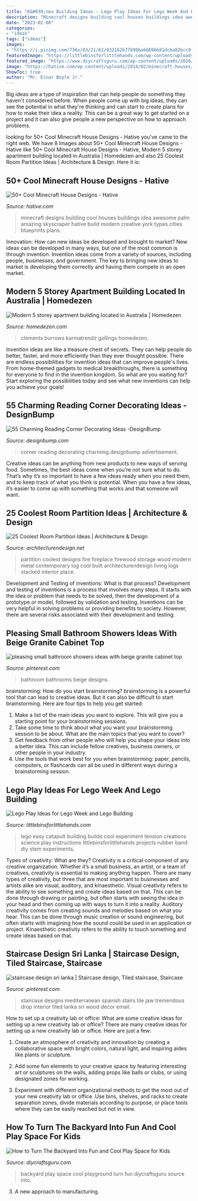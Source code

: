 ```yaml
---
title: "K&#039;nex Building Ideas - Lego Play Ideas For Lego Week And Lego Building"
description: "Minecraft designs building cool houses buildings idea awesome palm amazing skyscraper hative build modern creative york types cities blueprints plans"
date: "2023-02-08"
categories:
- "ideas"
tags: ["ideas"]
images:
- "https://i.pinimg.com/736x/03/21/62/032162b77899ba68896b81dcba82bcc9--small-bathroom-showers-modern-small-bathrooms.jpg"
featuredImage: "https://littlebinsforlittlehands.com/wp-content/uploads/2016/01/Easy-LEGO-Catapult-and-Tension-Science-Experiment-for-Kids.jpg"
featured_image: "https://www.diycraftsguru.com/wp-content/uploads/2016/04/05-kids-backyard-playground.jpg"
image: "https://hative.com/wp-content/uploads/2014/02/minecraft-houses/palm-building-idea-20.jpg"
ShowToc: true
author: "Mr. Einar Boyle Jr."
---
```



Big ideas are a type of inspiration that can help people do something they haven't considered before. When people come up with big ideas, they can see the potential in what they're thinking and can start to create plans for how to make their idea a reality. This can be a great way to get started on a project and it can also give people a new perspective on how to approach problems.

	

		
looking for 50+ Cool Minecraft House Designs - Hative you've came to the right web. We have 8 Images about 50+ Cool Minecraft House Designs - Hative like 50+ Cool Minecraft House Designs - Hative, Modern 5 storey apartment building located in Australia | Homedezen and also 25 Coolest Room Partition Ideas | Architecture &amp; Design. Here it is:
		
    
## 50+ Cool Minecraft House Designs - Hative

<img loading=lazy src="https://hative.com/wp-content/uploads/2014/02/minecraft-houses/palm-building-idea-20.jpg" onerror="this.onerror=null;this.src='https://tse3.mm.bing.net/th?id=OIP.fGz7EkZUkCNCqWKfi8NMNQHaFj&amp;pid=15.1';" alt="50+ Cool Minecraft House Designs - Hative">

_Source: hative.com_

>minecraft designs building cool houses buildings idea awesome palm amazing skyscraper hative build modern creative york types cities blueprints plans. 

	

Innovation: How can new ideas be developed and brought to market?
New ideas can be developed in many ways, but one of the most common is through invention. Invention ideas come from a variety of sources, including people, businesses, and government. The key to bringing new ideas to market is developing them correctly and having them compete in an open market.

    
## Modern 5 Storey Apartment Building Located In Australia | Homedezen

<img loading=lazy src="http://www.homedezen.com/wp-content/uploads/2014/03/Modern-5-storey-apartment-building-Richmond-Victoria-Australia-05-778x1147.jpg" onerror="this.onerror=null;this.src='https://tse2.mm.bing.net/th?id=OIP.CJm6p6O-XP9qI7IiqjydHAHaK6&amp;pid=15.1';" alt="Modern 5 storey apartment building located in Australia | Homedezen">

_Source: homedezen.com_

>clements burrows karmatrendz gollings homedezen. 

	

Invention ideas are like a treasure chest of secrets. They can help people do better, faster, and more efficiently than they ever thought possible. There are endless possibilities for invention ideas that can improve people's lives. From home-themed gadgets to medical breakthroughs, there is something for everyone to find in the invention kingdom. So what are you waiting for? Start exploring the possibilities today and see what new inventions can help you achieve your goals!

    
## 55 Charming Reading Corner Decorating Ideas -DesignBump

<img loading=lazy src="https://designbump.com/wp-content/uploads/2015/11/reading-corner-nook15.jpg" onerror="this.onerror=null;this.src='https://tse1.mm.bing.net/th?id=OIP.jMiaANAbVp8b259YGktSxAHaLG&amp;pid=15.1';" alt="55 Charming Reading Corner Decorating Ideas -DesignBump">

_Source: designbump.com_

>corner reading decorating charming designbump advertisement. 

	

Creative ideas can be anything from new products to new ways of serving food. Sometimes, the best ideas come when you’re not sure what to do. That’s why it’s so important to have a few ideas ready when you need them, and to keep track of what you think is potential. When you have a few ideas, it’s easier to come up with something that works and that someone will want.

    
## 25 Coolest Room Partition Ideas | Architecture &amp; Design

<img loading=lazy src="http://cdn.architecturendesign.net/wp-content/uploads/2014/08/1742.jpg" onerror="this.onerror=null;this.src='https://tse3.mm.bing.net/th?id=OIP.ovTblCgTk6jpb7B_ULeNwAHaLI&amp;pid=15.1';" alt="25 Coolest Room Partition Ideas | Architecture &amp; Design">

_Source: architecturendesign.net_

>partition coolest designs fire fireplace firewood storage wood modern metal contemporary log cool built architecturendesign living logs stacked interior place. 

	

Development and Testing of inventions: What is that process?
Development and testing of inventions is a process that involves many steps. It starts with the idea or problem that needs to be solved, then the development of a prototype or model, followed by validation and testing. Inventions can be very helpful in solving problems or providing benefits to society. However, there are several risks associated with their development and testing.

    
## Pleasing Small Bathroom Showers Ideas With Beige Granite Cabinet Top

<img loading=lazy src="https://i.pinimg.com/736x/03/21/62/032162b77899ba68896b81dcba82bcc9--small-bathroom-showers-modern-small-bathrooms.jpg" onerror="this.onerror=null;this.src='https://tse3.mm.bing.net/th?id=OIP.JLR2U9MA2-UFh-JKrRXX6gHaKO&amp;pid=15.1';" alt="pleasing small bathroom showers ideas with beige granite cabinet top">

_Source: pinterest.com_

>bathroom bathrooms beige designs. 

	

brainstorming: How do you start brainstorming?
brainstorming is a powerful tool that can lead to creative ideas. But it can also be difficult to start brainstorming. Here are four tips to help you get started: 
1. Make a list of the main ideas you want to explore. This will give you a starting point for your brainstorming sessions.
2. Take some time to think about what you want your brainstorming session to be about. What are the main topics that you want to cover? 
3. Get feedback from other people who will help you shape your ideas into a better idea. This can include fellow creatives, business owners, or other people in your industry. 
4. Use the tools that work best for you when brainstorming: paper, pencils, computers, or flashcards can all be used in different ways during a brainstorming session.

    
## Lego Play Ideas For Lego Week And Lego Building

<img loading=lazy src="https://littlebinsforlittlehands.com/wp-content/uploads/2016/01/Easy-LEGO-Catapult-and-Tension-Science-Experiment-for-Kids.jpg" onerror="this.onerror=null;this.src='https://tse1.mm.bing.net/th?id=OIP.my5VByNahEqWDu3_dhki-gHaLH&amp;pid=15.1';" alt="Lego Play Ideas for Lego Week and Lego Building">

_Source: littlebinsforlittlehands.com_

>lego easy catapult building builds cool experiment tension creations science play instructions littlebinsforlittlehands projects rubber band diy stem experiments. 

	

Types of creativity: What are they?
Creativity is a critical component of any creative organization. Whether it’s a small business, an artist, or a team of creatives, creativity is essential to making anything happen. There are many types of creativity, but three that are most important to businesses and artists alike are visual, auditory, and kinaesthetic. 
Visual creativity refers to the ability to see something and create ideas based on that. This can be done through drawing or painting, but often starts with seeing the idea in your head and then coming up with ways to turn it into a reality. Auditory creativity comes from creating sounds and melodies based on what you hear. This can be done through music creation or sound engineering, but often starts with imagining how the sound could be used in an application or project. Kinaesthetic creativity refers to the ability to touch something and create ideas based on that.

    
## Staircase Design Sri Lanka | Staircase Design, Tiled Staircase, Staircase

<img loading=lazy src="https://i.pinimg.com/736x/b9/52/32/b95232e1071fceb0f062791d5c2ed354.jpg" onerror="this.onerror=null;this.src='https://tse1.mm.bing.net/th?id=OIP.RlhG_-9ihSdkT8G-NM1nfgHaLH&amp;pid=15.1';" alt="staircase design sri lanka | Staircase design, Tiled staircase, Staircase">

_Source: pinterest.com_

>staircase designs mediterranean spanish stairs tile jaw tremendous drop interior tiled lanka sri wood decor email. 

	

How to set up a creativity lab or office: What are some creative ideas for setting up a new creativity lab or office?
There are many creative ideas for setting up a new creativity lab or office. Here are just a few: 
1. Create an atmosphere of creativity and innovation by creating a collaborative space with bright colors, natural light, and inspiring aides like plants or sculpture.

2. Add some fun elements to your creative space by featuring interesting art or sculptures on the walls, adding props like balls or clubs, or using designated zones for working.

3. Experiment with different organizational methods to get the most out of your new creativity lab or office. Use bins, shelves, and racks to create separation zones, divide materials according to purpose, or place tools where they can be easily reached but not in view.

    
## How To Turn The Backyard Into Fun And Cool Play Space For Kids

<img loading=lazy src="https://www.diycraftsguru.com/wp-content/uploads/2016/04/05-kids-backyard-playground.jpg" onerror="this.onerror=null;this.src='https://tse3.mm.bing.net/th?id=OIP.4mVrmaXq3uZSdz-94DEJ5QHaJ4&amp;pid=15.1';" alt="How to Turn The Backyard Into Fun and Cool Play Space for Kids">

_Source: diycraftsguru.com_

>backyard play space cool playground turn fun diycraftsguru source into. 

	

3. A new approach to manufacturing.

